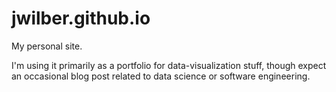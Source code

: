 # jwilber.github.io
My personal site.

I'm using it primarily as a portfolio for data-visualization stuff, though expect an occasional blog post related to data science or software engineering.
